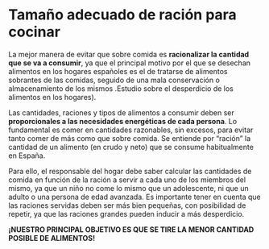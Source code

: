 # Tamaño adecuado de ración para cocinar

La mejor manera de evitar que sobre comida es **racionalizar la cantidad que se va a consumir**, ya que el principal motivo por el que se desechan alimentos en los hogares españoles es el de tratarse de alimentos sobrantes de las comidas, seguido de una mala conservación o almacenamiento de los mismos .Estudio sobre el desperdicio de los alimentos en los hogares).

Las cantidades, raciones y tipos de alimentos a consumir deben ser **proporcionales a las necesidades energéticas de cada persona**. Lo fundamental es comer en cantidades razonables, sin excesos, para evitar tanto comer de más como que sobre comida. Se entiende por “ración” la cantidad de un alimento (en crudo y neto) que se consume habitualmente en España.

Para ello, el responsable del hogar debe saber calcular las cantidades de comida en función de la ración a servir a cada uno de los miembros del mismo, ya que un niño no come lo mismo que un adolescente, ni que un adulto o una persona de edad avanzada. Es importante tener en cuenta que las raciones servidas deben ser más bien pequeñas, con posibilidad de repetir, ya que las raciones grandes pueden inducir a más desperdicio.

**¡NUESTRO PRINCIPAL OBJETIVO ES QUE SE TIRE LA MENOR CANTIDAD POSIBLE DE ALIMENTOS!**